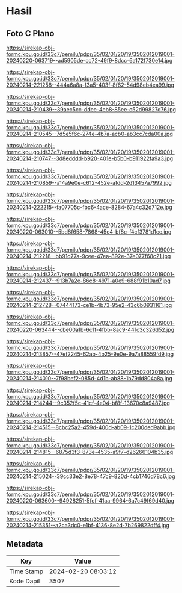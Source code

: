 # Hasil

## Foto C Plano

https://sirekap-obj-formc.kpu.go.id/33c7/pemilu/pdpr/35/02/01/20/19/3502012019001-20240220-063719--ad5905de-cc72-49f9-8dcc-6a172f730e14.jpg

https://sirekap-obj-formc.kpu.go.id/33c7/pemilu/pdpr/35/02/01/20/19/3502012019001-20240214-221258--444a6a8a-f3a5-403f-8f62-54d98eb4ea99.jpg

https://sirekap-obj-formc.kpu.go.id/33c7/pemilu/pdpr/35/02/01/20/19/3502012019001-20240214-210439--39aec5cc-ddee-4eb8-85ee-c52d99827d76.jpg

https://sirekap-obj-formc.kpu.go.id/33c7/pemilu/pdpr/35/02/01/20/19/3502012019001-20240214-210545--7d5e5f6c-274e-4b7a-acb0-ab3cc7cda00a.jpg

https://sirekap-obj-formc.kpu.go.id/33c7/pemilu/pdpr/35/02/01/20/19/3502012019001-20240214-210747--3d8edddd-b920-401e-b5b0-b911922fa9a3.jpg

https://sirekap-obj-formc.kpu.go.id/33c7/pemilu/pdpr/35/02/01/20/19/3502012019001-20240214-210859--a14a9e0e-c612-452e-afdd-2d13457a7992.jpg

https://sirekap-obj-formc.kpu.go.id/33c7/pemilu/pdpr/35/02/01/20/19/3502012019001-20240214-222215--fa07705c-fbc6-4ace-8284-67a4c32d712e.jpg

https://sirekap-obj-formc.kpu.go.id/33c7/pemilu/pdpr/35/02/01/20/19/3502012019001-20240220-063010--5bd8f658-7868-45e4-bf8c-f4cf3781d1cc.jpg

https://sirekap-obj-formc.kpu.go.id/33c7/pemilu/pdpr/35/02/01/20/19/3502012019001-20240214-212218--bb91d77a-9cee-47ea-892e-37e077f68c21.jpg

https://sirekap-obj-formc.kpu.go.id/33c7/pemilu/pdpr/35/02/01/20/19/3502012019001-20240214-212437--913b7a2e-86c8-4971-a0e9-688f91b10ad7.jpg

https://sirekap-obj-formc.kpu.go.id/33c7/pemilu/pdpr/35/02/01/20/19/3502012019001-20240214-212728--07444173-ce1b-4b73-95e2-43c6b0931161.jpg

https://sirekap-obj-formc.kpu.go.id/33c7/pemilu/pdpr/35/02/01/20/19/3502012019001-20240220-063444--cbe00a1b-6c1f-4fbb-8ac9-441c3c326d52.jpg

https://sirekap-obj-formc.kpu.go.id/33c7/pemilu/pdpr/35/02/01/20/19/3502012019001-20240214-213857--47ef2245-62ab-4b25-9e0e-9a7a88559fd9.jpg

https://sirekap-obj-formc.kpu.go.id/33c7/pemilu/pdpr/35/02/01/20/19/3502012019001-20240214-214010--7f98bef2-085d-4d1b-ab88-1b79dd804a8a.jpg

https://sirekap-obj-formc.kpu.go.id/33c7/pemilu/pdpr/35/02/01/20/19/3502012019001-20240214-214244--9c352f5c-41cf-4e04-bf8f-13670c8a9487.jpg

https://sirekap-obj-formc.kpu.go.id/33c7/pemilu/pdpr/35/02/01/20/19/3502012019001-20240214-214515--8cbc25a2-459d-400d-ab09-1c200ded9abb.jpg

https://sirekap-obj-formc.kpu.go.id/33c7/pemilu/pdpr/35/02/01/20/19/3502012019001-20240214-214815--6875d3f3-873e-4535-a9f7-d26266104b35.jpg

https://sirekap-obj-formc.kpu.go.id/33c7/pemilu/pdpr/35/02/01/20/19/3502012019001-20240214-215024--39cc33e2-8e78-47c9-820d-4cb1746d78c6.jpg

https://sirekap-obj-formc.kpu.go.id/33c7/pemilu/pdpr/35/02/01/20/19/3502012019001-20240220-063600--94928251-5fcf-41aa-9964-6a7c49f69d40.jpg

https://sirekap-obj-formc.kpu.go.id/33c7/pemilu/pdpr/35/02/01/20/19/3502012019001-20240214-215351--a2ca3dc0-e1bf-4136-8e2d-7b269822dff4.jpg


## Metadata

| Key        | Value               |
| ---------- | ------------------- |
| Time Stamp | 2024-02-20 08:03:12 |
| Kode Dapil | 3507                |



